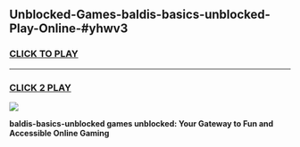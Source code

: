 
## Unblocked-Games-baldis-basics-unblocked-Play-Online-#yhwv3
<h3>
<a href="https://premium.freeplayer.one?title=baldis-basics-unblocked&ref=27F">CLICK TO PLAY</a></h3>
<hr>

<h3>
<a href="https://premium.freeplayer.one?title=baldis-basics-unblocked&ref=27F">CLICK 2 PLAY</a>
  
</h3>

<a href="https://premium.freeplayer.one?title=baldis-basics-unblocked&ref=27F"><img src="https://clearcache.store/games.png"></a>


**baldis-basics-unblocked games unblocked: Your Gateway to Fun and Accessible Online Gaming**
